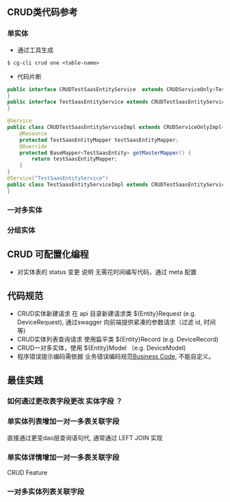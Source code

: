 ## CRUD类代码参考

### 单实体 
- 通过工具生成
```shell
$ cg-cli crud one <table-name>
```

- 代码片断
```java
public interface CRUDTestSaasEntityService  extends CRUDServiceOnly<TestSaasEntity> {
}
public interface TestSaasEntityService extends CRUDTestSaasEntityService {
}
```
```java
@Service
public class CRUDTestSaasEntityServiceImpl extends CRUDServiceOnlyImpl<TestSaasEntity> implements CRUDTestSaasEntityService {
    @Resource
    protected TestSaasEntityMapper testSaasEntityMapper;
    @Override
    protected BaseMapper<TestSaasEntity> getMasterMapper() {
        return testSaasEntityMapper;
    }
}
@Service("TestSaasEntityService")
public class TestSaasEntityServiceImpl extends CRUDTestSaasEntityServiceImpl implements TestSaasEntityService {
}
```


### 一对多实体

### 分组实体


## CRUD 可配置化编程
- 对实体表的 status 变更 说明
  无需花时间编写代码，通过 meta 配置
  

## 代码规范
- CRUD实体新建请求 在 api 目录新建请求类 ${Entity}Request (e.g. DeviceRequest), 通过swagger 向前端提供紧凑的参数请求（过滤 id, 时间等)
- CRUD实体列表查询请求 使用扁平类 ${Entity}Record (e.g.  DeviceRecord)
- CRUD一对多实体，使用 ${Entity}Model （e.g. DeviceModel)
- 程序错误提示编码需依据 业务错误编码规范[Business Code](https://github.com/kequandian/dev_docs/blob/master/Business%20Code.md), 不能自定义。

## 最佳实践

### 如何通过更改表字段更改 实体字段 ？

### 单实体列表增加一对一多表关联字段

直接通过更变dao层查询语句代, 通常通过 LEFT JOIN 实现

### 单实体详情增加一对一多表关联字段
CRUD Feature

### 一对多实体列表关联字段 


